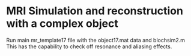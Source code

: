 # MRI Simulation and reconstruction with a complex object 

Run main mr_template17 file with the object17.mat data and blochsim2.m
This has the capability to check off resonance and aliasing effects. 
